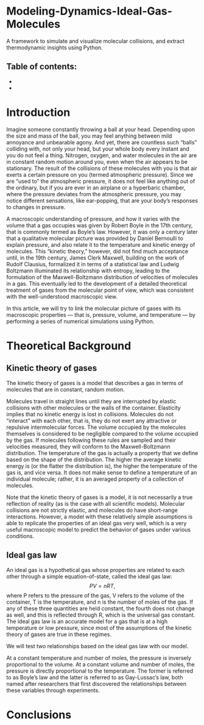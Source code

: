 # Modeling-Dynamics-Ideal-Gas-Molecules
A framework to simulate and visualize molecular collisions, and extract thermodynamic insights using Python.

Table of contents: 
- 
- 
- 
# Introduction
Imagine someone constantly throwing a ball at your head. Depending upon the size and mass of the ball, you may feel anything between mild annoyance and unbearable agony. And yet, there are countless such “balls” colliding with, not only your head, but your whole body every instant and you do not feel a thing. Nitrogen, oxygen, and water molecules in the air are in constant random motion around you, even when the air appears to be stationary. The result of the collisions of these molecules with you is that air exerts a certain pressure on you (termed atmospheric pressure). Since we are “used to” the atmospheric pressure, it does not feel like anything out of the ordinary, but if you are ever in an airplane or a hyperbaric chamber, where the pressure deviates from the atmospheric pressure, you may notice different sensations, like ear-popping, that are your body’s responses to changes in pressure.

A macroscopic understanding of pressure, and how it varies with the volume that a gas occupies was given by Robert Boyle in the 17th century, that is commonly termed as Boyle’s law. However, it was only a century later that a qualitative molecular picture was provided by Daniel Bernoulli to explain pressure, and also relate it to the temperature and kinetic energy of molecules. This “kinetic theory,” however, did not find much acceptance until, in the 19th century, James Clerk Maxwell, building on the work of Rudolf Clausius, formalized it in terms of a statistical law and Ludwig Boltzmann illuminated its relationship with entropy, leading to the formulation of the Maxwell-Boltzmann distribution of velocities of molecules in a gas. This eventually led to the development of a detailed theoretical treatment of gases from the molecular point of view, which was consistent with the well-understood macroscopic view.

In this article, we will try to link the molecular picture of gases with its macroscopic properties — that is, pressure, volume, and temperature — by performing a series of numerical simulations using Python.

# Theoretical Background
## Kinetic theory of gases
The kinetic theory of gases is a model that describes a gas in terms of molecules that are in constant, random motion.

Molecules travel in straight lines until they are interrupted by elastic collisions with other molecules or the walls of the container. Elasticity implies that no kinetic energy is lost in collisions.
Molecules do not “interact” with each other, that is, they do not exert any attractive or repulsive intermolecular forces.
The volume occupied by the molecules themselves is considered to be negligible compared to the volume occupied by the gas.
If molecules following these rules are sampled and their velocities measured, they will conform to the Maxwell-Boltzmann distribution. The temperature of the gas is actually a property that we define based on the shape of the distribution. The higher the average kinetic energy is (or the flatter the distribution is), the higher the temperature of the gas is, and vice versa. It does not make sense to define a temperature of an individual molecule; rather, it is an averaged property of a collection of molecules.

Note that the kinetic theory of gases is a model, it is not necessarily a true reflection of reality (as is the case with all scientific models). Molecular collisions are not strictly elastic, and molecules do have short-range interactions. However, a model with these relatively simple assumptions is able to replicate the properties of an ideal gas very well, which is a very useful macroscopic model to predict the behavior of gases under various conditions.

## Ideal gas law
An ideal gas is a hypothetical gas whose properties are related to each other through a simple equation-of-state, called the ideal gas law: 
$$
PV = nRT,
$$
where P refers to the pressure of the gas, V refers to the volume of the container, T is the temperature, and n is the number of moles of the gas. If any of these three quantities are held constant, the fourth does not change as well, and this is reflected through R, which is the universal gas constant. The ideal gas law is an accurate model for a gas that is at a high temperature or low pressure, since most of the assumptions of the kinetic theory of gases are true in these regimes.

We will test two relationships based on the ideal gas law with our model.

At a constant temperature and number of moles, the pressure is inversely proportional to the volume.
At a constant volume and number of moles, the pressure is directly proportional to the temperature.
The former is referred to as Boyle’s law and the latter is referred to as Gay-Lussac’s law, both named after researchers that first discovered the relationships between these variables through experiments.

# Conclusions 